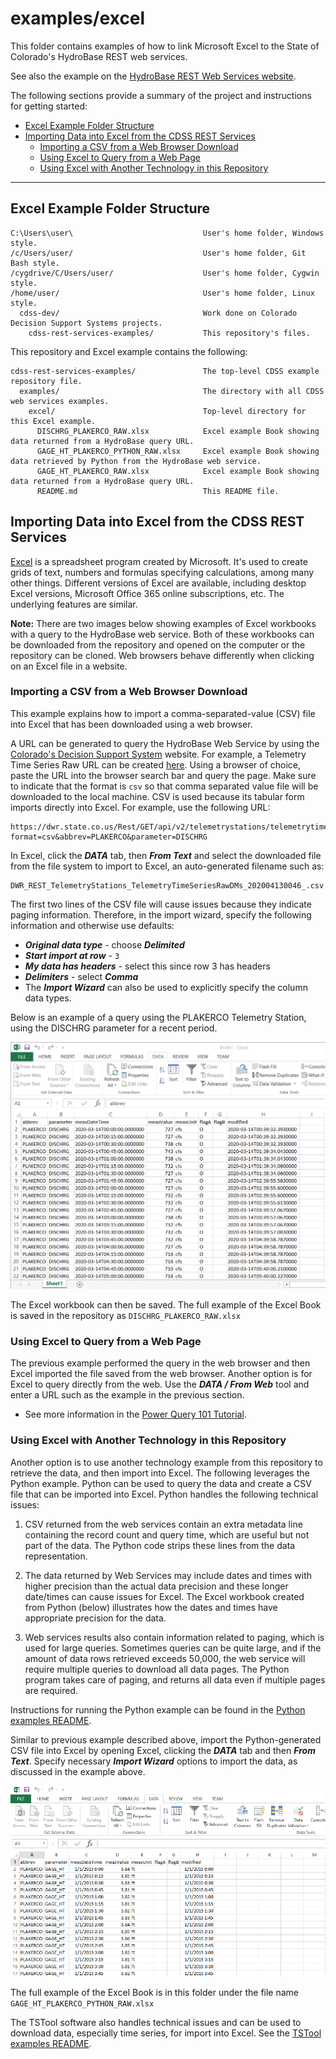 # examples/excel

This folder contains examples of how to link Microsoft Excel to the State of
Colorado's HydroBase REST web services.

See also the example on the
[HydroBase REST Web Services website](https://dwr.state.co.us/rest/get/help#TechInfoHelp&#All&#gettingstarted&#jsonxml).

The following sections provide a summary of the project and instructions for
getting started:

* [Excel Example Folder Structure](#excel-example-folder-structure)
* [Importing Data into Excel from the CDSS REST Services](#importing-data-into-excel-from-the-cdss-rest-services)
	+ [Importing a CSV from a Web Browser Download](#importing-a-csv-from-a-web-browser-download)
	+ [Using Excel to Query from a Web Page](#using-excel-to-query-from-a-web-page)
	+ [Using Excel with Another Technology in this Repository](#using-excel-with-another-technology-in-this-repository)

-------

## Excel Example Folder Structure
```text
C:\Users\user\                             User's home folder, Windows style.
/c/Users/user/                             User's home folder, Git Bash style.
/cygdrive/C/Users/user/                    User's home folder, Cygwin style.
/home/user/                                User's home folder, Linux style.
  cdss-dev/                                Work done on Colorado Decision Support Systems projects.
    cdss-rest-services-examples/           This repository's files.
```

This repository and Excel example contains the following:
```text
cdss-rest-services-examples/               The top-level CDSS example repository file.
  examples/                                The directory with all CDSS web services examples.
    excel/                                 Top-level directory for this Excel example.
      DISCHRG_PLAKERCO_RAW.xlsx            Excel example Book showing data returned from a HydroBase query URL.
      GAGE_HT_PLAKERCO_PYTHON_RAW.xlsx     Excel example Book showing data retrieved by Python from the HydroBase web service.
      GAGE_HT_PLAKERCO_RAW.xlsx            Excel example Book showing data returned from a HydroBase query URL.
      README.md                            This README file.
```

## Importing Data into Excel from the CDSS REST Services

[Excel](https://products.office.com/en-us/excel) is a spreadsheet program
created by Microsoft. It's used to create grids of text, numbers and formulas
specifying calculations, among many other things.
Different versions of Excel are available, including desktop Excel versions,
Microsoft Office 365 online subscriptions, etc.
The underlying features are similar.

**Note:** There are two images below showing examples of Excel workbooks with a query
to the HydroBase web service. Both of these workbooks can be downloaded from the repository
and opened on the computer or the repository can be cloned.
Web browsers behave differently when clicking on an Excel file in a website.

### Importing a CSV from a Web Browser Download ###

This example explains how to import a comma-separated-value (CSV) file into Excel
that has been downloaded using a web browser.

A URL can be generated to query the HydroBase Web Service by using the 
[Colorado's Decision Support System](https://dwr.state.co.us/Rest/GET/Help) website.
For example, a Telemetry Time Series Raw URL can be created
[here](https://dwr.state.co.us/Rest/GET/Help/TelemetryTimeSeriesRawGenerator).
Using a browser of choice, paste the URL into the browser search bar and query the page.
Make sure to indicate that the format is `csv` so that
comma separated value file will be downloaded to the local machine.
CSV is used because its tabular form imports directly into Excel.
For example, use the following URL:

```
https://dwr.state.co.us/Rest/GET/api/v2/telemetrystations/telemetrytimeseriesraw/?format=csv&abbrev=PLAKERCO&parameter=DISCHRG
```

In Excel, click the ***DATA*** tab, then ***From Text*** and select the downloaded file from
the file system to import to Excel, an auto-generated filename such as:

```
DWR_REST_TelemetryStations_TelemetryTimeSeriesRawDMs_202004130046_.csv
```

The first two lines of the CSV file will cause issues because they indicate paging information.
Therefore, in the import wizard, specify the following information and
otherwise use defaults:

* ***Original data type*** - choose ***Delimited***
* ***Start import at row*** - `3`
* ***My data has headers*** - select this since row 3 has headers
* ***Delimiters*** - select ***Comma***
* The ***Import Wizard*** can also be used to explicitly specify the column data types.

Below is an example of a query using the
PLAKERCO Telemetry Station, using the DISCHRG parameter for a recent period.

![excel_example.png](../../README-resources/images/excel_example.png)

The Excel workbook can then be saved.
The full example of the Excel Book is saved in the repository as
`DISCHRG_PLAKERCO_RAW.xlsx`

### Using Excel to Query from a Web Page

The previous example performed the query in the web browser and then
Excel imported the file saved from the web browser.
Another option is for Excel to query directly from the web.
Use the ***DATA / From Web*** tool and enter a URL such as the example in the previous section.

* See more information in the [Power Query 101 Tutorial](https://support.office.com/en-us/article/power-query-101-008b3f46-5b14-4f8b-9a07-d3da689091b5).

### Using Excel with Another Technology in this Repository

Another option is to use another technology example from this repository to
retrieve the data, and then import into Excel.
The following leverages the Python example.
Python can be used to query the data and create a CSV file that can be imported into Excel.
Python handles the following technical issues:

1. CSV returned from the web services contain an extra metadata line containing the record count
and query time, which are useful but not part of the data.
The Python code strips these lines from the data representation.

2. The data returned by Web Services may include dates and times
with higher precision than the actual data precision and these longer date/times can cause issues for Excel.
The Excel workbook created from Python (below) illustrates how the dates and times
have appropriate precision for the data.

3. Web services results also contain information related to paging,
which is used for large queries.
Sometimes queries can be quite large, and if the
amount of data rows retrieved exceeds 50,000, the web service will require
multiple queries to download all data pages.
The Python program takes care of paging, and returns all data even if multiple pages are required.

Instructions for running the Python example can be found in the
[Python examples README](../python/README.md).

Similar to previous example described above,
import the Python-generated CSV file into Excel
by opening Excel, clicking the ***DATA*** tab and then ***From Text***.
Specify necessary ***Import Wizard*** options to import the data, as discussed in the example above.

![python_execl_example](../../README-resources/images/python_excel_example.png)

The full example of the Excel Book is in this folder under the file name
`GAGE_HT_PLAKERCO_PYTHON_RAW.xlsx`

The TSTool software also handles technical issues and can be used to download data,
especially time series, for import into Excel.
See the [TSTool examples README](../tstool/README.md).

